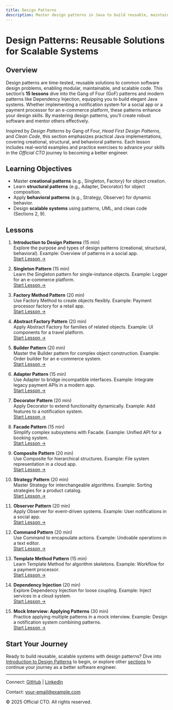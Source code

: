 ```yaml
---
title: Design Patterns
description: Master design patterns in Java to build reusable, maintainable systems, with 15 lessons covering creational, structural, and behavioral patterns for better software engineering.
---
```


# Design Patterns: Reusable Solutions for Scalable Systems

## Overview
Design patterns are time-tested, reusable solutions to common software design problems, enabling modular, maintainable, and scalable code. This section’s **15 lessons** dive into the Gang of Four (GoF) patterns and modern patterns like Dependency Injection, equipping you to build elegant Java systems. Whether implementing a notification system for a social app or a payment processor for an e-commerce platform, these patterns enhance your design skills. By mastering design patterns, you’ll create robust software and mentor others effectively.

Inspired by *Design Patterns* by Gang of Four, *Head First Design Patterns*, and *Clean Code*, this section emphasizes practical Java implementations, covering creational, structural, and behavioral patterns. Each lesson includes real-world examples and practice exercises to advance your skills in the *Official CTO* journey to becoming a better engineer.

## Learning Objectives
- Master **creational patterns** (e.g., Singleton, Factory) for object creation.
- Learn **structural patterns** (e.g., Adapter, Decorator) for object composition.
- Apply **behavioral patterns** (e.g., Strategy, Observer) for dynamic behavior.
- Design **scalable systems** using patterns, UML, and clean code (Sections 2, 9).

## Lessons
1. **Introduction to Design Patterns** (15 min)  
   Explore the purpose and types of design patterns (creational, structural, behavioral). Example: Overview of patterns in a social app.  
   [Start Lesson →](/sections/design-patterns/intro-design-patterns)

2. **Singleton Pattern** (15 min)  
   Learn the Singleton pattern for single-instance objects. Example: Logger for an e-commerce platform.  
   [Start Lesson →](/sections/design-patterns/singleton-pattern)

3. **Factory Method Pattern** (20 min)  
   Use Factory Method to create objects flexibly. Example: Payment processor factory for a retail app.  
   [Start Lesson →](/sections/design-patterns/factory-method-pattern)

4. **Abstract Factory Pattern** (20 min)  
   Apply Abstract Factory for families of related objects. Example: UI components for a travel platform.  
   [Start Lesson →](/sections/design-patterns/abstract-factory-pattern)

5. **Builder Pattern** (20 min)  
   Master the Builder pattern for complex object construction. Example: Order builder for an e-commerce system.  
   [Start Lesson →](/sections/design-patterns/builder-pattern)

6. **Adapter Pattern** (15 min)  
   Use Adapter to bridge incompatible interfaces. Example: Integrate legacy payment APIs in a modern app.  
   [Start Lesson →](/sections/design-patterns/adapter-pattern)

7. **Decorator Pattern** (20 min)  
   Apply Decorator to extend functionality dynamically. Example: Add features to a notification system.  
   [Start Lesson →](/sections/design-patterns/decorator-pattern)

8. **Facade Pattern** (15 min)  
   Simplify complex subsystems with Facade. Example: Unified API for a booking system.  
   [Start Lesson →](/sections/design-patterns/facade-pattern)

9. **Composite Pattern** (20 min)  
   Use Composite for hierarchical structures. Example: File system representation in a cloud app.  
   [Start Lesson →](/sections/design-patterns/composite-pattern)

10. **Strategy Pattern** (20 min)  
    Master Strategy for interchangeable algorithms. Example: Sorting strategies for a product catalog.  
    [Start Lesson →](/sections/design-patterns/strategy-pattern)

11. **Observer Pattern** (20 min)  
    Apply Observer for event-driven systems. Example: User notifications in a social app.  
    [Start Lesson →](/sections/design-patterns/observer-pattern)

12. **Command Pattern** (20 min)  
    Use Command to encapsulate actions. Example: Undoable operations in a text editor.  
    [Start Lesson →](/sections/design-patterns/command-pattern)

13. **Template Method Pattern** (15 min)  
    Learn Template Method for algorithm skeletons. Example: Workflow for a payment processor.  
    [Start Lesson →](/sections/design-patterns/template-method-pattern)

14. **Dependency Injection** (20 min)  
    Explore Dependency Injection for loose coupling. Example: Inject services in a cloud system.  
    [Start Lesson →](/sections/design-patterns/dependency-injection)

15. **Mock Interview: Applying Patterns** (30 min)  
    Practice applying multiple patterns in a mock interview. Example: Design a notification system combining patterns.  
    [Start Lesson →](/sections/design-patterns/mock-interview-patterns)

## Start Your Journey
Ready to build reusable, scalable systems with design patterns? Dive into [Introduction to Design Patterns](/sections/design-patterns/intro-design-patterns) to begin, or explore other [sections](/sections/) to continue your journey as a better software engineer.

---

<footer>
  <p>Connect: <a href="https://github.com/your-profile">GitHub</a> | <a href="https://linkedin.com/in/your-profile">LinkedIn</a></p>
  <p>Contact: <a href="mailto:your-email@example.com">your-email@example.com</a></p>
  <p>&copy; 2025 Official CTO. All rights reserved.</p>
</footer>